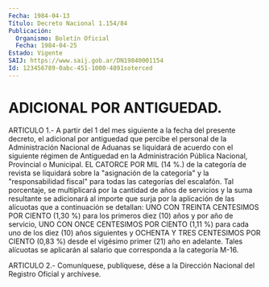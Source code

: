 ```yaml
---
Fecha: 1984-04-13
Título: Decreto Nacional 1.154/84
Publicación:
  Organismo: Boletín Oficial
  Fecha: 1984-04-25
Estado: Vigente
SAIJ: https://www.saij.gob.ar/DN19840001154
Id: 123456789-0abc-451-1000-4891soterced
---
```

# ADICIONAL POR ANTIGUEDAD.

<a id="1"></a>
ARTICULO  1.-  A  partir  del  1  del  mes siguiente a la fecha del presente  decreto,  el  adicional  por antiguedad  que  percibe  el personal de la Administración Nacional  de  Aduanas se liquidará de acuerdo con el siguiente régimen de Antiguedad en la Administración  Pública  Nacional,  Provincial  o    Municipal.  EL CATORCE  POR  MIL  (14 %.) de la categoría de revista se  liquidará sobre  la  "asignación  de  la  categoría"  y  la  "responsabilidad fiscal" para  todas  las  categorías del escalafón. Tal porcentaje, se multiplicará por la cantidad  de  años  de  servicios  y la suma resultante se adicionará al importe que surja por la aplicación  de las  alícuotas  que  a  continuación  se  detallan: UNO CON TREINTA CENTESIMOS POR CIENTO (1,30 %) para los primeros  diez  (10) años y por  año  de servicio, UNO CON ONCE CENTESIMOS POR CIENTO (1,11  %) para cada uno  de  los  diez  (10) años siguientes y OCHENTA Y TRES CENTESIMOS POR CIENTO (0,83 %)  desde  el  vigésimo primer (21) año en  adelante.  Tales  alícuotas  se  aplicarán  al    salario   que corresponda a la categoría M-16.

<a id="2"></a>
ARTICULO  2.- Comuníquese, publíquese, dése a la Dirección Nacional del Registro Oficial y archívese.